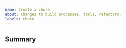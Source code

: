 ```yaml
---
name: Create a chore
about: Changes to build processes, tools, refactors.
labels: chore
---
```


## Summary

<!-- Write -->
